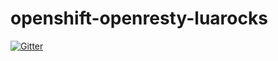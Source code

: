 # openshift-openresty-luarocks

[![Gitter](https://badges.gitter.im/webgameservice/openshift-openresty-luarocks.svg)](https://gitter.im/webgameservice/openshift-openresty-luarocks?utm_source=badge&utm_medium=badge&utm_campaign=pr-badge&utm_content=badge)